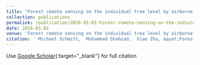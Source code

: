 ```yaml
---
title: "Forest remote sensing on the individual tree level by airborne millimeter wave SAR"
collection: publications
permalink: /publication/2016-01-01-Forest-remote-sensing-on-the-individual-tree-level-by-airborne-millimeter-wave-SAR
date: 2016-01-01
venue: 'Forest remote sensing on the individual tree level by airborne millimeter wave SAR'
citation: ' Michael Schmitt,  Muhammad Shahzad,  Xiao Zhu, &quot;Forest remote sensing on the individual tree level by airborne millimeter wave SAR.&quot; Forest remote sensing on the individual tree level by airborne millimeter wave SAR, 2016.'
---
```

Use [Google Scholar](https://scholar.google.com/scholar?q=Forest+remote+sensing+on+the+individual+tree+level+by+airborne+millimeter+wave+SAR){:target="_blank"} for full citation